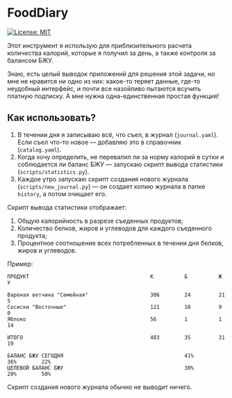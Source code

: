 # FoodDiary

[![License: MIT](https://img.shields.io/badge/License-MIT-yellow.svg)](https://opensource.org/licenses/MIT)

Этот инструмент я использую для приблизительного расчета количества калорий, которые я получил за день, а также контроля за балансом БЖУ.

Знаю, есть целый выводок приложений для решения этой задачи, но мне не нравится ни одно из них: какое-то теряет данные, где-то неудобный интерфейс, и почти все назойливо пытаются всучить платную подписку. А мне нужна одна-единственная простая функция!

## Как использовать? 

1. В течении дня я записываю всё, что съел, в журнал (`journal.yaml`). Если съел что-то новое — добавляю это в справочник (`catalog.yaml`).
2. Когда хочу определить, не перевалил ли за норму калорий в сутки и соблюдается ли баланс БЖУ — запускаю скрипт вывода статистики (`scripts/statistics.py`). 
3. Каждое утро запускаю скрипт создания нового журнала (`scripts/new_journal.py`) — он создает копию журнала в папке `history`, а потом очищает его.

Скрипт вывода статистики отображает:

1. Общую калорийность в разрезе съеденных продуктов;
2. Количество белков, жиров и углеводов для каждого съеденного продукта;
3. Процентное соотношение всех потребленных в течении дня белков, жиров и углеводов.

Пример:

```
ПРОДУКТ                                       К          Б          Ж          У         

Вареная ветчина "Семейная"                    306        24         21         5         
Сосиски "Восточные"                           121        10         9          0         
Яблоко                                        56         1          1          14        

ИТОГО                                         483        35         31         19        

БАЛАНС БЖУ СЕГОДНЯ                                       41%        36%        22%       
ЦЕЛЕВОЙ БАЛАНС БЖУ                                       30%        20%        50%       
```

Скрипт создания нового журнала обычно не выводит ничего.